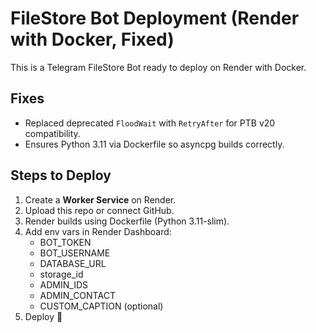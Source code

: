 # FileStore Bot Deployment (Render with Docker, Fixed)

This is a Telegram FileStore Bot ready to deploy on Render with Docker.

## Fixes
- Replaced deprecated `FloodWait` with `RetryAfter` for PTB v20 compatibility.
- Ensures Python 3.11 via Dockerfile so asyncpg builds correctly.

## Steps to Deploy
1. Create a **Worker Service** on Render.
2. Upload this repo or connect GitHub.
3. Render builds using Dockerfile (Python 3.11-slim).
4. Add env vars in Render Dashboard:
   - BOT_TOKEN
   - BOT_USERNAME
   - DATABASE_URL
   - storage_id
   - ADMIN_IDS
   - ADMIN_CONTACT
   - CUSTOM_CAPTION (optional)
5. Deploy 🚀
